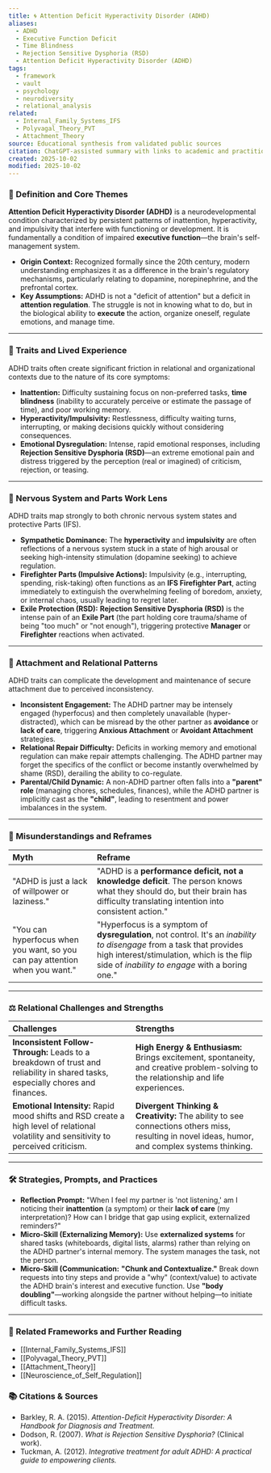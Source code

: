 ```yaml
---
title: 🌀 Attention Deficit Hyperactivity Disorder (ADHD)
aliases:
  - ADHD
  - Executive Function Deficit
  - Time Blindness
  - Rejection Sensitive Dysphoria (RSD)
  - Attention Deficit Hyperactivity Disorder (ADHD)
tags:
  - framework
  - vault
  - psychology
  - neurodiversity
  - relational_analysis
related:
  - Internal_Family_Systems_IFS
  - Polyvagal_Theory_PVT
  - Attachment_Theory
source: Educational synthesis from validated public sources
citation: ChatGPT-assisted summary with links to academic and practitioner materials
created: 2025-10-02
modified: 2025-10-02
---
```


<!-- @format -->

### 🧩 Definition and Core Themes

**Attention Deficit Hyperactivity Disorder (ADHD)** is a neurodevelopmental condition characterized by persistent patterns of inattention, hyperactivity, and impulsivity that interfere with functioning or development. It is fundamentally a condition of impaired **executive function**—the brain's self-management system.

- **Origin Context:** Recognized formally since the 20th century, modern understanding emphasizes it as a difference in the brain's regulatory mechanisms, particularly relating to dopamine, norepinephrine, and the prefrontal cortex.
- **Key Assumptions:** ADHD is not a "deficit of attention" but a deficit in **attention regulation**. The struggle is not in knowing what to do, but in the biological ability to **execute** the action, organize oneself, regulate emotions, and manage time.

---

### 🌿 Traits and Lived Experience

ADHD traits often create significant friction in relational and organizational contexts due to the nature of its core symptoms:

- **Inattention:** Difficulty sustaining focus on non-preferred tasks, **time blindness** (inability to accurately perceive or estimate the passage of time), and poor working memory.
- **Hyperactivity/Impulsivity:** Restlessness, difficulty waiting turns, interrupting, or making decisions quickly without considering consequences.
- **Emotional Dysregulation:** Intense, rapid emotional responses, including **Rejection Sensitive Dysphoria (RSD)**—an extreme emotional pain and distress triggered by the perception (real or imagined) of criticism, rejection, or teasing.

---

### 🧠 Nervous System and Parts Work Lens

ADHD traits map strongly to both chronic nervous system states and protective Parts (IFS).

- **Sympathetic Dominance:** The **hyperactivity** and **impulsivity** are often reflections of a nervous system stuck in a state of high arousal or seeking high-intensity stimulation (dopamine seeking) to achieve regulation.
- **Firefighter Parts (Impulsive Actions):** Impulsivity (e.g., interrupting, spending, risk-taking) often functions as an **IFS Firefighter Part**, acting immediately to extinguish the overwhelming feeling of boredom, anxiety, or internal chaos, usually leading to regret later.
- **Exile Protection (RSD):** **Rejection Sensitive Dysphoria (RSD)** is the intense pain of an **Exile Part** (the part holding core trauma/shame of being "too much" or "not enough"), triggering protective **Manager** or **Firefighter** reactions when activated.

---

### 💞 Attachment and Relational Patterns

ADHD traits can complicate the development and maintenance of secure attachment due to perceived inconsistency.

- **Inconsistent Engagement:** The ADHD partner may be intensely engaged (hyperfocus) and then completely unavailable (hyper-distracted), which can be misread by the other partner as **avoidance** or **lack of care**, triggering **Anxious Attachment** or **Avoidant Attachment** strategies.
- **Relational Repair Difficulty:** Deficits in working memory and emotional regulation can make repair attempts challenging. The ADHD partner may forget the specifics of the conflict or become instantly overwhelmed by shame (RSD), derailing the ability to co-regulate.
- **Parental/Child Dynamic:** A non-ADHD partner often falls into a **"parent" role** (managing chores, schedules, finances), while the ADHD partner is implicitly cast as the **"child"**, leading to resentment and power imbalances in the system.

---

### 🔄 Misunderstandings and Reframes

| Myth                                                                        | Reframe                                                                                                                                                                                                               |
| :-------------------------------------------------------------------------- | :-------------------------------------------------------------------------------------------------------------------------------------------------------------------------------------------------------------------- |
| "ADHD is just a lack of willpower or laziness."                             | "ADHD is a **performance deficit, not a knowledge deficit**. The person knows what they should do, but their brain has difficulty translating intention into consistent action."                                      |
| "You can hyperfocus when you want, so you can pay attention when you want." | "Hyperfocus is a symptom of **dysregulation**, not control. It's an _inability to disengage_ from a task that provides high interest/stimulation, which is the flip side of _inability to engage_ with a boring one." |

---

### ⚖️ Relational Challenges and Strengths

| Challenges                                                                                                                              | Strengths                                                                                                                                       |
| :-------------------------------------------------------------------------------------------------------------------------------------- | :---------------------------------------------------------------------------------------------------------------------------------------------- |
| **Inconsistent Follow-Through:** Leads to a breakdown of trust and reliability in shared tasks, especially chores and finances.         | **High Energy & Enthusiasm:** Brings excitement, spontaneity, and creative problem-solving to the relationship and life experiences.            |
| **Emotional Intensity:** Rapid mood shifts and RSD create a high level of relational volatility and sensitivity to perceived criticism. | **Divergent Thinking & Creativity:** The ability to see connections others miss, resulting in novel ideas, humor, and complex systems thinking. |

---

### 🛠️ Strategies, Prompts, and Practices

- **Reflection Prompt:** "When I feel my partner is 'not listening,' am I noticing their **inattention** (a symptom) or their **lack of care** (my interpretation)? How can I bridge that gap using explicit, externalized reminders?"
- **Micro-Skill (Externalizing Memory):** Use **externalized systems** for shared tasks (whiteboards, digital lists, alarms) rather than relying on the ADHD partner's internal memory. The system manages the task, not the person.
- **Micro-Skill (Communication:** **"Chunk and Contextualize."** Break down requests into tiny steps and provide a "why" (context/value) to activate the ADHD brain's interest and executive function. Use **"body doubling"**—working alongside the partner without helping—to initiate difficult tasks.

---

### 🔗 Related Frameworks and Further Reading

- [[Internal_Family_Systems_IFS]]
- [[Polyvagal_Theory_PVT]]
- [[Attachment_Theory]]
- [[Neuroscience_of_Self_Regulation]]

### 📚 Citations & Sources

- Barkley, R. A. (2015). _Attention-Deficit Hyperactivity Disorder: A Handbook for Diagnosis and Treatment._
- Dodson, R. (2007). _What is Rejection Sensitive Dysphoria?_ (Clinical work).
- Tuckman, A. (2012). _Integrative treatment for adult ADHD: A practical guide to empowering clients._
